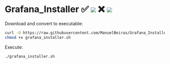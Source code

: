 # Grafana_Installer ✅ ![](https://progress-bar.dev/90/?title=Ubuntu) ❌ ![](https://progress-bar.dev/10/?title=Centos)

Download and convert to executable:

```bash
curl -O https://raw.githubusercontent.com/ManuelBeiras/Grafana_Installer/main/grafana_installer.sh
chmod +x grafana_installer.sh
```
Execute:

```sh
./grafana_installer.sh
```
